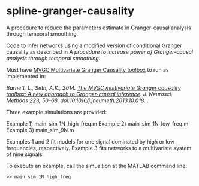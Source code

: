 # spline-granger-causality
A procedure to reduce the parameters estimate in Granger-causal analysis through temporal smoothing.

Code to infer networks using a modified version of conditional Granger causality as described in <i> A procedure to increase power of Granger-causal analysis through temporal smoothing</i>.

Must have [MVGC Multivariate Granger Causality toolbox](http://users.sussex.ac.uk/~lionelb/MVGC/html/mvgchelp.html) to run as implemented in:

<i> Barnett, L., Seth, A.K., 2014. [The MVGC multivariate Granger causality toolbox: A new approach to Granger-causal inference](https://www.ncbi.nlm.nih.gov/pubmed/24200508). J. Neurosci. Methods 223, 50–68. doi:10.1016/j.jneumeth.2013.10.018. </i>.

Three example simulations are provided:

Example 1) main_sim_1N_high_freq.m
Example 2) main_sim_1N_low_freq.m
Example 3) main_sim_9N.m

Examples 1 and 2 fit models for one signal dominated by high or low frequencies, respectively.  Example 3 fits networks to a multivariate system of nine signals.

To execute an example, call the simualtion at the MATLAB command line:

```
>> main_sim_1N_high_freq
```

